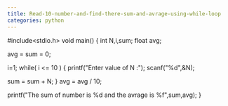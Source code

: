 ```yaml
---
title: Read-10-number-and-find-there-sum-and-avrage-using-while-loop
categories: python
---
```


#include&lt;stdio.h&gt;
void main()
{
int N,i,sum;
float avg;

avg = sum = 0;

i=1;
while( i &lt;= 10 )
{
printf("Enter value of N :");
scanf("%d",&amp;N);

sum = sum + N;
}
avg = avg / 10;

printf("The sum of number is %d and the avrage is %f",sum,avg);
}